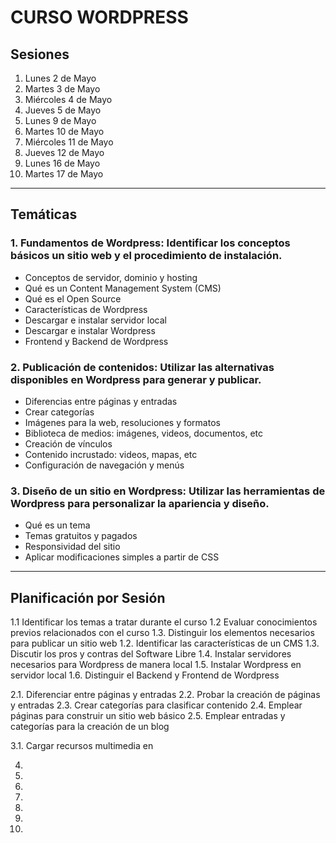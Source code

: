 # CURSO WORDPRESS  

## Sesiones

1.  Lunes 2 de Mayo
2.  Martes 3 de Mayo
3.  Miércoles 4 de Mayo
4.  Jueves 5 de Mayo
5.  Lunes 9 de Mayo
6.  Martes 10 de Mayo
7.  Miércoles 11 de Mayo
8. Jueves 12 de Mayo
9. Lunes 16 de Mayo
10. Martes 17 de Mayo

----------------------------------------------------

## Temáticas

### 1. Fundamentos de Wordpress: Identificar los conceptos básicos un sitio web y el procedimiento de instalación.
- Conceptos de servidor, dominio y hosting
- Qué es un Content Management System (CMS)
- Qué es el Open Source
- Características de Wordpress
- Descargar e instalar servidor local
- Descargar e instalar Wordpress
- Frontend y Backend de Wordpress

### 2. Publicación de contenidos: Utilizar las alternativas disponibles en Wordpress para generar y publicar.
- Diferencias entre páginas y entradas
- Crear categorías
- Imágenes para la web, resoluciones y formatos
- Biblioteca de medios: imágenes, videos, documentos, etc
- Creación de vínculos
- Contenido incrustado: videos, mapas, etc
- Configuración de navegación y menús

### 3. Diseño de un sitio en Wordpress: Utilizar las herramientas de Wordpress para personalizar la apariencia y diseño.
- Qué es un tema
- Temas gratuitos y pagados
- Responsividad del sitio
- Aplicar modificaciones simples a partir de CSS

----------------------------------------------------

## Planificación por Sesión 

1.1 Identificar los temas a tratar durante el curso
1.2 Evaluar conocimientos previos relacionados con el curso
1.3. Distinguir los elementos necesarios para publicar un sitio web
1.2. Identificar las características de un CMS
1.3. Discutir los pros y contras del Software Libre
1.4. Instalar servidores necesarios para Wordpress de manera local
1.5. Instalar Wordpress en servidor local
1.6. Distinguir el Backend y Frontend de Wordpress


2.1. Diferenciar entre páginas y entradas
2.2. Probar la creación de páginas y entradas
2.3. Crear categorías para clasificar contenido
2.4. Emplear páginas para construir un sitio web básico
2.5. Emplear entradas y categorías para la creación de un blog

3.1. Cargar recursos multimedia en  

4.
5.
6.
7.
8.
9.
10.
